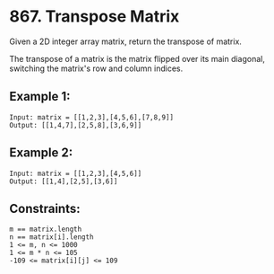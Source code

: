 # 867. Transpose Matrix

Given a 2D integer array matrix, return the transpose of matrix.

The transpose of a matrix is the matrix flipped over its main diagonal, switching the matrix's row and column indices.



 

## Example 1:

    Input: matrix = [[1,2,3],[4,5,6],[7,8,9]]
    Output: [[1,4,7],[2,5,8],[3,6,9]]


## Example 2:

    Input: matrix = [[1,2,3],[4,5,6]]
    Output: [[1,4],[2,5],[3,6]]
 

## Constraints:

    m == matrix.length
    n == matrix[i].length
    1 <= m, n <= 1000
    1 <= m * n <= 105
    -109 <= matrix[i][j] <= 109

